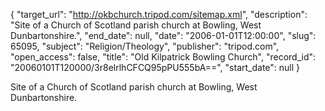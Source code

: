 {
  "target_url": "http://okbchurch.tripod.com/sitemap.xml", 
  "description": "Site of a Church of Scotland parish church at Bowling, West Dunbartonshire.", 
  "end_date": null, 
  "date": "2006-01-01T12:00:00", 
  "slug": 65095, 
  "subject": "Religion/Theology", 
  "publisher": "tripod.com", 
  "open_access": false, 
  "title": "Old Kilpatrick Bowling Church", 
  "record_id": "20060101T120000/3r8elrlhCFCQ95pPU555bA==", 
  "start_date": null
}

Site of a Church of Scotland parish church at Bowling, West Dunbartonshire.